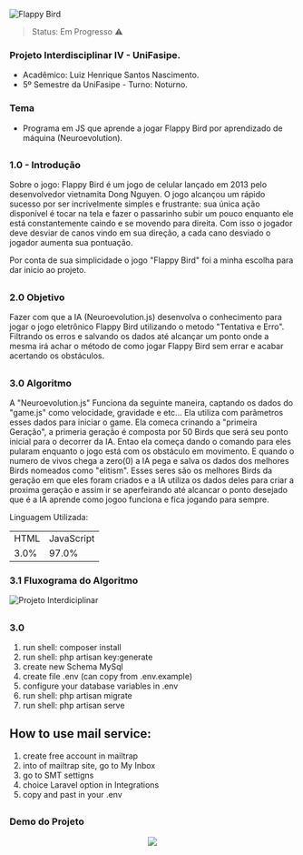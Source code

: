 ![Flappy Bird](https://user-images.githubusercontent.com/57970582/176053345-b352b552-5702-46e2-93ac-16bbd98f5df5.png)

> Status: Em Progresso ⚠️

### Projeto Interdisciplinar IV - UniFasipe.
+ Acadêmico: Luiz Henrique Santos Nascimento.
+ 5º Semestre da UniFasipe - Turno: Noturno.

### Tema
+ Programa em JS que aprende a jogar Flappy Bird por aprendizado de máquina (Neuroevolution).
##

### 1.0 - Introdução

Sobre o jogo: Flappy Bird é um jogo de celular lançado em 2013 pelo desenvolvedor vietnamita Dong Nguyen. O jogo alcançou um rápido sucesso por ser incrivelmente simples e frustrante: sua única ação disponível é tocar na tela e fazer o passarinho subir um pouco enquanto ele está constantemente caindo e se movendo para direita. Com isso o jogador deve desviar de canos vindo em sua direção, a cada cano desviado o jogador aumenta sua pontuação.

Por conta de sua simplicidade o jogo "Flappy Bird" foi a minha escolha para dar inicio ao projeto.
##

### 2.0 Objetivo
Fazer com que a IA (Neuroevolution.js) desenvolva o conhecimento para jogar o jogo eletrônico Flappy Bird utilizando o metodo "Tentativa e Erro". Filtrando os erros e salvando os dados até alcançar um ponto onde a mesma irá achar o método de como jogar Flappy Bird sem errar e acabar acertando os obstáculos.

##

### 3.0 Algoritmo 

A "Neuroevolution.js" Funciona da seguinte maneira, captando os dados do "game.js" como velocidade, gravidade e etc... Ela utiliza com parâmetros esses dados para iniciar o game. Ela comeca crinando a "primeira Geração", a primeria geração é composta por 50 Birds que será seu ponto inicial para o decorrer da IA. Entao ela começa dando o comando para eles pularam enquanto o jogo está com os obstáculo em movimento. E quando o numero de vivos chega a zero(0) a IA pega e salva os dados dos melhores Birds nomeados como "elitism". Esses seres são os melhores Birds da geração em que eles foram criados e a IA utiliza os dados deles para criar a proxima geração e assim ir se aperfeirando até alcancar o ponto desejado que é a IA aprende como jogoo funciona e fica jogando para sempre.

Linguagem Utilizada:
<table>
  <tr>
    <td>HTML</td>
    <td>JavaScript</td>
  </tr>
  <tr>
    <td>3.0%</td>
    <td>97.0%</td>
  </tr>
</table>

### 3.1 Fluxograma do Algoritmo 
![Projeto Interdiciplinar](https://user-images.githubusercontent.com/57970582/176508140-4db59f7a-9759-4531-b03a-a376400a4e21.png)
##

### 3.0 

1) run shell: composer install
2) run shell: php artisan key:generate
3) create new Schema MySql
4) create file .env (can copy from .env.example)
5) configure your database variables in .env
6) run shell: php artisan migrate
7) run shell: php artisan serve

## How to use mail service:

1) create free account in mailtrap
2) into of mailtrap site, go to My Inbox
3) go to SMT settigns
4) choice Laravel option in Integrations
5) copy and past in your .env
##
### Demo do Projeto
<center>
  <img src="https://user-images.githubusercontent.com/57970582/176513065-fc651a27-bcbf-4a27-821b-20b07f0e8ac2.gif">
</center>

